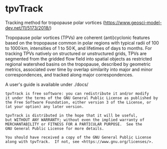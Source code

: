 tpvTrack
========

Tracking method for tropopause polar vortices (https://www.geosci-model-dev.net/11/5173/2018/)  

Tropopause polar vortices (TPVs) are coherent (anti)cyclonic features based on the tropopause common in polar regions with typical radii of 100 to 1000 km, intensities of 1 to 50 K, and lifetimes of days to months. For tracking TPVs natively on structured or unstructured grids, TPVs are segmented from the gridded flow field into spatial objects as restricted regional watershed basins on the tropopause, described by geometric metrics, associated over time by overlap similarity into major and minor correspondences, and tracked along major correspondences.

A user's guide is available under ./docs/  

    tpvTrack is free software: you can redistribute it and/or modify  
    it under the terms of the GNU General Public License as published by  
    the Free Software Foundation, either version 3 of the License, or  
    (at your option) any later version.  

    tpvTrack is distributed in the hope that it will be useful,  
    but WITHOUT ANY WARRANTY; without even the implied warranty of  
    MERCHANTABILITY or FITNESS FOR A PARTICULAR PURPOSE.  See the  
    GNU General Public License for more details.  

    You should have received a copy of the GNU General Public License  
    along with tpvTrack.  If not, see <https://www.gnu.org/licenses/>.  
